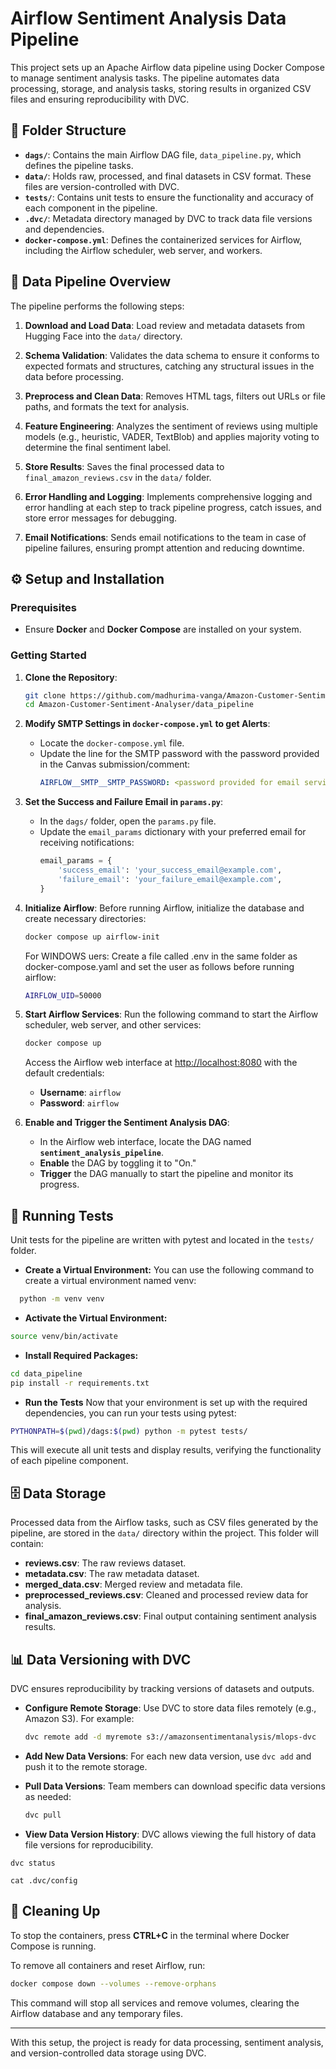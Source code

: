 
# Airflow Sentiment Analysis Data Pipeline

This project sets up an Apache Airflow data pipeline using Docker Compose to manage sentiment analysis tasks. The pipeline automates data processing, storage, and analysis tasks, storing results in organized CSV files and ensuring reproducibility with DVC.

## 📁 Folder Structure

- **`dags/`**: Contains the main Airflow DAG file, `data_pipeline.py`, which defines the pipeline tasks.
- **`data/`**: Holds raw, processed, and final datasets in CSV format. These files are version-controlled with DVC.
- **`tests/`**: Contains unit tests to ensure the functionality and accuracy of each component in the pipeline.
- **`.dvc/`**: Metadata directory managed by DVC to track data file versions and dependencies.
- **`docker-compose.yml`**: Defines the containerized services for Airflow, including the Airflow scheduler, web server, and workers.

## 🔄 Data Pipeline Overview

The pipeline performs the following steps:

1. **Download and Load Data**: Load review and metadata datasets from Hugging Face into the `data/` directory.

2. **Schema Validation**: Validates the data schema to ensure it conforms to expected formats and structures, catching any structural issues in the data before processing.

3. **Preprocess and Clean Data**: Removes HTML tags, filters out URLs or file paths, and formats the text for analysis.

4. **Feature Engineering**: Analyzes the sentiment of reviews using multiple models (e.g., heuristic, VADER, TextBlob) and applies majority voting to determine the final sentiment label.

5. **Store Results**: Saves the final processed data to `final_amazon_reviews.csv` in the `data/` folder.

6. **Error Handling and Logging**: Implements comprehensive logging and error handling at each step to track pipeline progress, catch issues, and store error messages for debugging.

7. **Email Notifications**: Sends email notifications to the team in case of pipeline failures, ensuring prompt attention and reducing downtime.

## ⚙️ Setup and Installation

### Prerequisites
- Ensure **Docker** and **Docker Compose** are installed on your system.

### Getting Started

1. **Clone the Repository**:
   ```bash
   git clone https://github.com/madhurima-vanga/Amazon-Customer-Sentiment-Analyser.git
   cd Amazon-Customer-Sentiment-Analyser/data_pipeline
   ```

2. **Modify SMTP Settings in `docker-compose.yml` to get Alerts**:
   - Locate the `docker-compose.yml` file.
   - Update the line for the SMTP password with the password provided in the Canvas submission/comment:
     ```yaml
     AIRFLOW__SMTP__SMTP_PASSWORD: <password provided for email service in canvas submission>
     ```

3. **Set the Success and Failure Email in `params.py`**:
   - In the `dags/` folder, open the `params.py` file.
   - Update the `email_params` dictionary with your preferred email for receiving notifications:
     ```python
     email_params = {
         'success_email': 'your_success_email@example.com',
         'failure_email': 'your_failure_email@example.com',
     }
     ```

4. **Initialize Airflow**:
   Before running Airflow, initialize the database and create necessary directories:
   ```bash
   docker compose up airflow-init
   ```
   For WINDOWS uers: Create a file called .env in the same folder as docker-compose.yaml and set the user as follows before running airflow:
   ```bash
   AIRFLOW_UID=50000
   ```

5. **Start Airflow Services**:
   Run the following command to start the Airflow scheduler, web server, and other services:
   ```bash
   docker compose up
   ```

   Access the Airflow web interface at [http://localhost:8080](http://localhost:8080) with the default credentials:

   - **Username**: `airflow`
   - **Password**: `airflow`

6. **Enable and Trigger the Sentiment Analysis DAG**:
   - In the Airflow web interface, locate the DAG named **`sentiment_analysis_pipeline`**.
   - **Enable** the DAG by toggling it to "On."
   - **Trigger** the DAG manually to start the pipeline and monitor its progress.

## 🧪 Running Tests

Unit tests for the pipeline are written with pytest and located in the `tests/` folder.

- **Create a Virtual Environment:** You can use the following command to create a virtual environment named venv:
```bash
  python -m venv venv
  ```

- **Activate the Virtual Environment:**

```bash
source venv/bin/activate
```

- **Install Required Packages:**
```bash
cd data_pipeline
pip install -r requirements.txt
```

- **Run the Tests**
Now that your environment is set up with the required dependencies, you can run your tests using pytest:

```bash
PYTHONPATH=$(pwd)/dags:$(pwd) python -m pytest tests/
```


  This will execute all unit tests and display results, verifying the functionality of each pipeline component.

## 🗄️ Data Storage

Processed data from the Airflow tasks, such as CSV files generated by the pipeline, are stored in the `data/` directory within the project. This folder will contain:

- **reviews.csv**: The raw reviews dataset.
- **metadata.csv**: The raw metadata dataset.
- **merged_data.csv**: Merged review and metadata file.
- **preprocessed_reviews.csv**: Cleaned and processed review data for analysis.
- **final_amazon_reviews.csv**: Final output containing sentiment analysis results.

## 📊 Data Versioning with DVC

DVC ensures reproducibility by tracking versions of datasets and outputs.

- **Configure Remote Storage**: Use DVC to store data files remotely (e.g., Amazon S3). For example:
  ```bash
  dvc remote add -d myremote s3://amazonsentimentanalysis/mlops-dvc
  ```

- **Add New Data Versions**: For each new data version, use `dvc add` and push it to the remote storage.
  
- **Pull Data Versions**: Team members can download specific data versions as needed:
  ```bash
  dvc pull
  ```

- **View Data Version History**: DVC allows viewing the full history of data file versions for reproducibility.

```dvc status```

```cat .dvc/config```

## 🧹 Cleaning Up

To stop the containers, press **CTRL+C** in the terminal where Docker Compose is running.

To remove all containers and reset Airflow, run:
```bash
docker compose down --volumes --remove-orphans
```

This command will stop all services and remove volumes, clearing the Airflow database and any temporary files.

---

With this setup, the project is ready for data processing, sentiment analysis, and version-controlled data storage using DVC.
